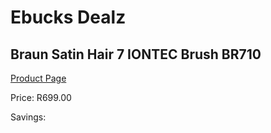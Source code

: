 
# Ebucks Dealz
## Braun Satin Hair 7 IONTEC Brush BR710
[Product Page](https://www.ebucks.com/web/shop/productSelected.do?prodId=627394672&catId=1186086453)

Price: R699.00

Savings: 


	